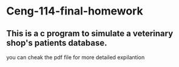 # Ceng-114-final-homework
## This is a c program to simulate a veterinary shop's patients database.
 you can cheak the pdf file for more detailed expilantion
